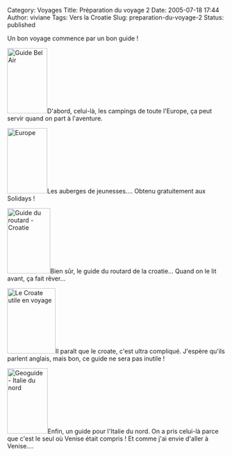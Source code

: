 Category: Voyages
Title: Préparation du voyage 2
Date: 2005-07-18 17:44
Author: viviane
Tags: Vers la Croatie
Slug: preparation-du-voyage-2
Status: published

Un bon voyage commence par un bon guide !

<img class="alignleft size-full wp-image-828" title="Guide Bel Air" src="http://www.viviane-voyages.com/wp-content/uploads/2005/07/14.jpg" alt="Guide Bel Air" width="92" height="150" />D'abord, celui-là, les campings de toute l'Europe, ça peut servir quand on part à l'aventure.

<img class="alignleft size-full wp-image-829" title="Europe" src="http://www.viviane-voyages.com/wp-content/uploads/2005/07/25.jpg" alt="Europe" width="92" height="150" />Les auberges de jeunesses.... Obtenu gratuitement aux Solidays !

<img class="alignleft size-full wp-image-830" title="Guide du routard - Croatie" src="http://www.viviane-voyages.com/wp-content/uploads/2005/07/34.jpg" alt="Guide du routard - Croatie" width="99" height="150" />Bien sûr, le guide du routard de la croatie... Quand on le lit avant, ça fait rêver...

<img class="alignleft size-full wp-image-831" title="Le Croate utile en voyage" src="http://www.viviane-voyages.com/wp-content/uploads/2005/07/43.jpg" alt="Le Croate utile en voyage" width="111" height="150" />Il paraît que le croate, c'est ultra compliqué. J'espère qu'ils parlent anglais, mais bon, ce guide ne sera pas inutile !

<img class="alignleft size-full wp-image-832" title="Geoguide - Italie du nord" src="http://www.viviane-voyages.com/wp-content/uploads/2005/07/53.jpg" alt="Geoguide - Italie du nord" width="93" height="150" />Enfin, un guide pour l'Italie du nord. On a pris celui-là parce que c'est le seul où Venise était compris ! Et comme j'ai envie d'aller à Venise....
